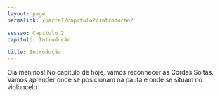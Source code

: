 ```yaml
---
layout: page
permalink: /parte1/capitulo2/introducao/

sessao: Capítulo 2
capitulo: Introdução

title: Introdução
---
```


Olá meninos! No capítulo de hoje, vamos reconhecer as Cordas Soltas. Vamos aprender onde se posicionam na pauta e onde se situam no violoncelo.
